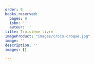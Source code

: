 ```yaml
---
order: 0
books_reserved:
  pages: 0
  isbn: ''
  auteur: ''
title: Troisième livre
imageProduct: "images/croco-croque.jpg"
image: ''
description: ''
images: []

---
```

